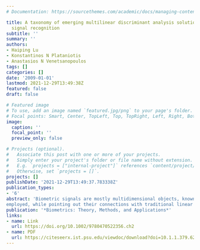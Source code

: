 ```yaml
---
# Documentation: https://sourcethemes.com/academic/docs/managing-content/

title: A taxonomy of emerging multilinear discriminant analysis solutions for biometric
  signal recognition
subtitle: ''
summary: ''
authors:
- Haiping Lu
- Konstantinos N Plataniotis
- Anastasios N Venetsanopoulos
tags: []
categories: []
date: '2009-01-01'
lastmod: 2021-12-29T13:49:38Z
featured: false
draft: false

# Featured image
# To use, add an image named `featured.jpg/png` to your page's folder.
# Focal points: Smart, Center, TopLeft, Top, TopRight, Left, Right, BottomLeft, Bottom, BottomRight.
image:
  caption: ''
  focal_point: ''
  preview_only: false

# Projects (optional).
#   Associate this post with one or more of your projects.
#   Simply enter your project's folder or file name without extension.
#   E.g. `projects = ["internal-project"]` references `content/project/deep-learning/index.md`.
#   Otherwise, set `projects = []`.
projects: []
publishDate: '2021-12-29T13:49:37.783338Z'
publication_types:
- '6'
abstract: 'Biometric signals are mostly multidimensional objects, known as tensors. Recently, there has been a growing interest in multilinear discriminant analysis (MLDA) solutions operating directly on these tensorial data. However, the relationships among these algorithms and their connections to linear (vector-based) algorithms are not clear, and in-depth understanding is needed for further developments and applications. In this chapter, we introduce the basics needed in understanding existing MLDA solutions and then categorize them according to the multilinear projection
employed, while pointing out their connections with traditional linear solutions at the same time. A number of commonly used objective criteria and initialization methods are discussed. Experiments are carried out on two public face databases to evaluate the performance of the MLDA variants, and the results show that MLDA (and multilinear learning algorithms in general) is a promising field with great research potential.'
publication: '*Biometrics: Theory, Methods, and Applications*'
links:
- name: Link
  url: https://doi.org/10.1002/9780470522356.ch2
- name: PDF
  url: https://citeseerx.ist.psu.edu/viewdoc/download?doi=10.1.1.379.6232&rep=rep1&type=pdf
---
```

